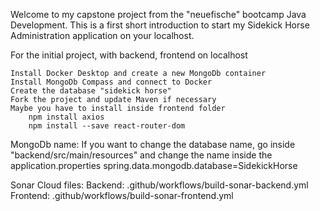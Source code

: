 Welcome to my capstone project from the "neuefische" bootcamp Java Development. This is a first short introduction to start my Sidekick Horse Administration application on your localhost.

For the initial project, with backend, frontend on localhost

    Install Docker Desktop and create a new MongoDb container
    Install MongoDb Compass and connect to Docker
    Create the database "sidekick horse"
    Fork the project and update Maven if necessary
    Maybe you have to install inside frontend folder
        npm install axios
        npm install --save react-router-dom

MongoDb name:
If you want to change the database name, go inside "backend/src/main/resources" and change the name inside the application.properties spring.data.mongodb.database=SidekickHorse

Sonar Cloud files: Backend: .github/workflows/build-sonar-backend.yml Frontend: .github/workflows/build-sonar-frontend.yml
